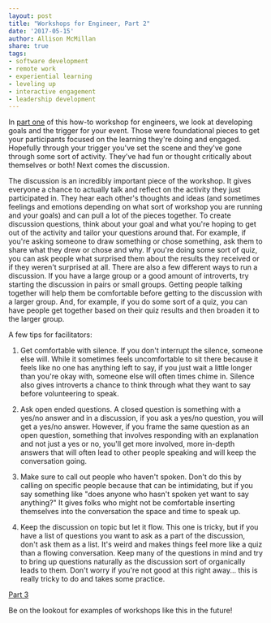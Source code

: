 ```yaml
---
layout: post
title: "Workshops for Engineer, Part 2"
date: '2017-05-15'
author: Allison McMillan
share: true
tags:
- software development
- remote work
- experiential learning
- leveling up
- interactive engagement
- leadership development
---
```


In [part one](http://daydreamsinruby.com/workshops-for-engineers-part-1/) of this how-to workshop for engineers, we look at developing goals and the trigger for your event. Those were foundational pieces to get your participants focused on the learning they're doing and engaged. Hopefully through your trigger you've set the scene and they've gone through some sort of activity. They've had fun or thought critically about themselves or both! Next comes the discussion.

The discussion is an incredibly important piece of the workshop. It gives everyone a chance to actually talk and reflect on the activity they just participated in. They hear each other's thoughts and ideas (and sometimes feelings and emotions depending on what sort of workshop you are running and your goals) and can pull a lot of the pieces together. To create discussion questions, think about your goal and what you're hoping to get out of the activity and tailor your questions around that. For example, if you're asking someone to draw something or chose something, ask them to share what they drew or chose and why. If you're doing some sort of quiz, you can ask people what surprised them about the results they received or if they weren't surprised at all. There are also a few different ways to run a discussion. If you have a large group or a good amount of introverts, try starting the discussion in pairs or small groups. Getting people talking together will help them be comfortable before getting to the discussion with a larger group. And, for example, if you do some sort of a quiz, you can have people get together based on their quiz results and then broaden it to the larger group.

A few tips for facilitators:

1. Get comfortable with silence. If you don't interrupt the silence, someone else will. While it sometimes feels uncomfortable to sit there because it feels like no one has anything left to say, if you just wait a little longer than you're okay with, someone else will often times chime in. Silence also gives introverts a chance to think through what they want to say before volunteering to speak.

2. Ask open ended questions. A closed question is something with a yes/no answer and in a discussion, if you ask a yes/no question, you will get a yes/no answer. However, if you frame the same question as an open question, something that involves responding with an explanation and not just a yes or no, you'll get more involved, more in-depth answers that will often lead to other people speaking and will keep the conversation going.

3. Make sure to call out people who haven't spoken. Don't do this by calling on specific people because that can be intimidating, but if you say something like "does anyone who hasn't spoken yet want to say anything?" It gives folks who might not be comfortable inserting themselves into the conversation the space and time to speak up.

4. Keep the discussion on topic but let it flow. This one is tricky, but if you have a list of questions you want to ask as a part of the discussion, don't ask them as a list. It's weird and makes things feel more like a quiz than a flowing conversation. Keep many of the questions in mind and try to bring up questions naturally as the discussion sort of organically leads to them. Don't worry if you're not good at this right away... this is really tricky to do and takes some practice.

[Part 3](http://daydreamsinruby.com/workshops-for-engineers-part-3/)

Be on the lookout for examples of workshops like this in the future!
